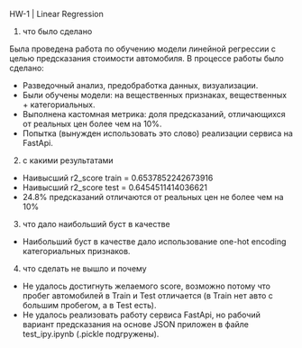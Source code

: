 HW-1 | Linear Regression


1) что было сделано

Была проведена работа по обучению модели линейной регрессии с целью предсказания стоимости автомобиля. 
В процессе работы было сделано:
- Разведочный анализ, предобработка данных, визуализации.
- Были обучены модели: на вещественных признаках, вещественных + категориальных.
- Выполнена кастомная метрика: доля предсказаний, отличающихся от реальных цен более чем на 10%.
- Попытка (вынужден использовать это слово) реализации сервиса на FastApi.


2) с какими результатами

- Наивысший r2_score train =  0.6537852242673916
- Наивысший r2_score test =  0.6454511414036621
- 24.8% предсказаний отличаются от реальных цен не более чем на 10%


3) что дало наибольший буст в качестве

- Наибольший буст в качестве дало использование one-hot encoding категориальных признаков.


4) что сделать не вышло и почему

- Не удалось достигнуть желаемого score, возможно потому что пробег автомобилей в Train и Test отличается (в Train нет авто с большим пробегом, а в Test есть).
- Не удалось реализовать работу сервиса FastApi, но рабочий вариант предсказания на основе JSON приложен в файле test_ipy.ipynb (.pickle подгружены).
